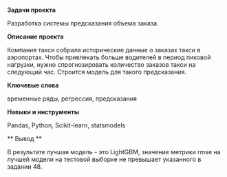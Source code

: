 **Задачи проекта**

Разработка системы предсказания объема заказа.

**Описание проекта**

Компания такси собрала исторические данные о заказах такси в аэропортах. Чтобы привлекать больше водителей в период пиковой нагрузки, нужно спрогнозировать количество заказов такси на следующий час. Строится модель для такого предсказания. 

**Ключевые слова**

временные ряды, регрессия, предсказания


**Навыки и инструменты**

Pandas, Python, Scikit-learn, statsmodels

** Вывод **

В результате лучшая модель - это LightGBM, значение метрики rmse на лучшей модели на тестовой выборке не превышает указанного в задании 48.